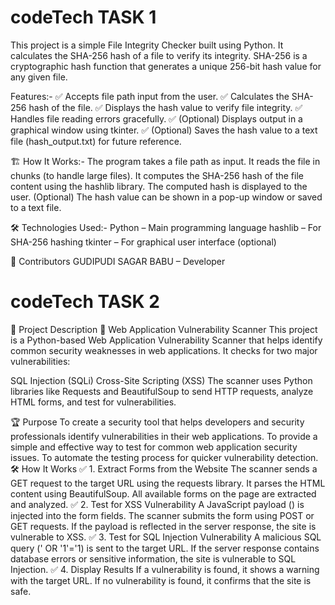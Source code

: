 # codeTech TASK 1
This project is a simple File Integrity Checker built using Python. It calculates the SHA-256 hash of a file to verify its integrity. SHA-256 is a cryptographic hash function that generates a unique 256-bit hash value for any given file.

Features:-
✅ Accepts file path input from the user.
✅ Calculates the SHA-256 hash of the file.
✅ Displays the hash value to verify file integrity.
✅ Handles file reading errors gracefully.
✅ (Optional) Displays output in a graphical window using tkinter.
✅ (Optional) Saves the hash value to a text file (hash_output.txt) for future reference.

🏗️ How It Works:-
The program takes a file path as input.
It reads the file in chunks (to handle large files).
It computes the SHA-256 hash of the file content using the hashlib library.
The computed hash is displayed to the user.
(Optional) The hash value can be shown in a pop-up window or saved to a text file.

🛠️ Technologies Used:-
Python – Main programming language
hashlib – For SHA-256 hashing
tkinter – For graphical user interface (optional)

🙌 Contributors
GUDIPUDI SAGAR BABU – Developer

# codeTech TASK 2

📄 Project Description
🚀 Web Application Vulnerability Scanner
This project is a Python-based Web Application Vulnerability Scanner that helps identify common security weaknesses in web applications. It checks for two major vulnerabilities:

SQL Injection (SQLi)
Cross-Site Scripting (XSS)
The scanner uses Python libraries like Requests and BeautifulSoup to send HTTP requests, analyze HTML forms, and test for vulnerabilities.

🏆 Purpose
To create a security tool that helps developers and security professionals identify vulnerabilities in their web applications.
To provide a simple and effective way to test for common web application security issues.
To automate the testing process for quicker vulnerability detection.
🛠️ How It Works
✅ 1. Extract Forms from the Website
The scanner sends a GET request to the target URL using the requests library.
It parses the HTML content using BeautifulSoup.
All available forms on the page are extracted and analyzed.
✅ 2. Test for XSS Vulnerability
A JavaScript payload (<script>alert('XSS')</script>) is injected into the form fields.
The scanner submits the form using POST or GET requests.
If the payload is reflected in the server response, the site is vulnerable to XSS.
✅ 3. Test for SQL Injection Vulnerability
A malicious SQL query (' OR '1'='1) is sent to the target URL.
If the server response contains database errors or sensitive information, the site is vulnerable to SQL Injection.
✅ 4. Display Results
If a vulnerability is found, it shows a warning with the target URL.
If no vulnerability is found, it confirms that the site is safe.

